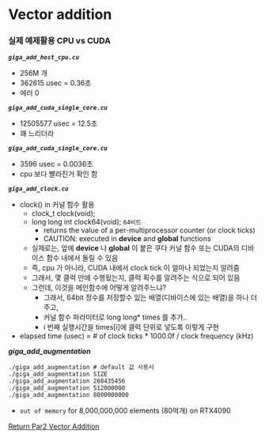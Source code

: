 # Vector addition

### 실제 예제활용 CPU vs CUDA

***`giga_add_host_cpu.cu`***
- 256M 개
- 362615 usec = 0.36초
- 에러 0

***`giga_add_cuda_single_core.cu`***
- 12505577 usec = 12.5초
- 꽤 느리더라

***`giga_add_cuda_single_core.cu`***
- 3596 usec = 0.0036초
- cpu 보다 빨라진거 확인 함

***`giga_add_clock.cu`***
- clock() in 커널 함수 활용
  - clock_t clock(void); 
  - long long int clock64(void); `64비트`
    - returns the value of a per-multiprocessor counter (or clock ticks)
    - CAUTION: executed in __device__ and __global__ functions 
  - 실제로는, 앞에 __device__ 나 __global__ 이 붙은 쿠다 커널 함수 또는 CUDA의 디바이스 함수 내에서 돌릴 수 있음
  - 즉, cpu 가 아니라, CUDA 내에서 clock tick 이 얼마나 되었는지 알려줌 
  - 그래서, 몇 클럭 만에 수행됬는지, 클럭 획수를 알려주는 식으로 되어 있음 
  - 그런데, 이것을 메인함수에 어떻게 알려주느냐? 
    - 그래서, 64bit 정수를 저장할수 있는 배열(디바이스에 있는 배열)을 하나 더 주고,
    - 커널 함수 파라미터로 long long* times 를 추가..
    - i 번째 실행시간을 times[i]에 클럭 단위로 넣도록 이렇게 구현
- elapsed time (usec) = # of clock ticks * 1000.0f / clock frequency (kHz)

***giga_add_augmentation***
```shell
./giga_add_augmentation # default 값 사용시 
./giga_add_augmentation SIZE
./giga_add_augmentation 268435456
./giga_add_augmentation 512000000
./giga_add_augmentation 8000000000
```
- `out of memory` for 8,000,000,000 elements (80억개) on RTX4090 

[Return Par2 Vector Addition](../README.md)  